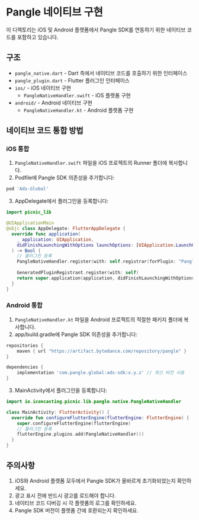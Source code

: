 # Pangle 네이티브 구현

이 디렉토리는 iOS 및 Android 플랫폼에서 Pangle SDK를 연동하기 위한 네이티브 코드를 포함하고 있습니다.

## 구조

- `pangle_native.dart` - Dart 측에서 네이티브 코드를 호출하기 위한 인터페이스
- `pangle_plugin.dart` - Flutter 플러그인 인터페이스
- `ios/` - iOS 네이티브 구현
  - `PangleNativeHandler.swift` - iOS 플랫폼 구현
- `android/` - Android 네이티브 구현
  - `PangleNativeHandler.kt` - Android 플랫폼 구현

## 네이티브 코드 통합 방법

### iOS 통합

1. `PangleNativeHandler.swift` 파일을 iOS 프로젝트의 Runner 폴더에 복사합니다.
2. Podfile에 Pangle SDK 의존성을 추가합니다:

```ruby
pod 'Ads-Global'
```

3. AppDelegate에서 플러그인을 등록합니다:

```swift
import picnic_lib

@UIApplicationMain
@objc class AppDelegate: FlutterAppDelegate {
  override func application(
    _ application: UIApplication,
    didFinishLaunchingWithOptions launchOptions: [UIApplication.LaunchOptionsKey: Any]?
  ) -> Bool {
    // 플러그인 등록
    PangleNativeHandler.register(with: self.registrar(forPlugin: "PangleNativeHandler"))
    
    GeneratedPluginRegistrant.register(with: self)
    return super.application(application, didFinishLaunchingWithOptions: launchOptions)
  }
}
```

### Android 통합

1. `PangleNativeHandler.kt` 파일을 Android 프로젝트의 적절한 패키지 폴더에 복사합니다.
2. app/build.gradle에 Pangle SDK 의존성을 추가합니다:

```groovy
repositories {
    maven { url "https://artifact.bytedance.com/repository/pangle" }
}

dependencies {
    implementation 'com.pangle.global:ads-sdk:x.y.z' // 최신 버전 사용
}
```

3. MainActivity에서 플러그인을 등록합니다:

```kotlin
import io.iconcasting.picnic.lib.pangle.native.PangleNativeHandler

class MainActivity: FlutterActivity() {
  override fun configureFlutterEngine(flutterEngine: FlutterEngine) {
    super.configureFlutterEngine(flutterEngine)
    // 플러그인 등록
    flutterEngine.plugins.add(PangleNativeHandler())
  }
}
```

## 주의사항

1. iOS와 Android 플랫폼 모두에서 Pangle SDK가 올바르게 초기화되었는지 확인하세요.
2. 광고 표시 전에 반드시 광고를 로드해야 합니다.
3. 네이티브 코드 디버깅 시 각 플랫폼의 로그를 확인하세요.
4. Pangle SDK 버전이 플랫폼 간에 호환되는지 확인하세요. 